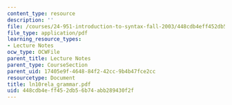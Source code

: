 ```yaml
---
content_type: resource
description: ''
file: /courses/24-951-introduction-to-syntax-fall-2003/448cdb4eff452db56b74abb289430f2f_ln10rela_grammar.pdf
file_type: application/pdf
learning_resource_types:
- Lecture Notes
ocw_type: OCWFile
parent_title: Lecture Notes
parent_type: CourseSection
parent_uid: 17405e9f-4648-84f2-42cc-9b4b47fce2cc
resourcetype: Document
title: ln10rela_grammar.pdf
uid: 448cdb4e-ff45-2db5-6b74-abb289430f2f
---
```

